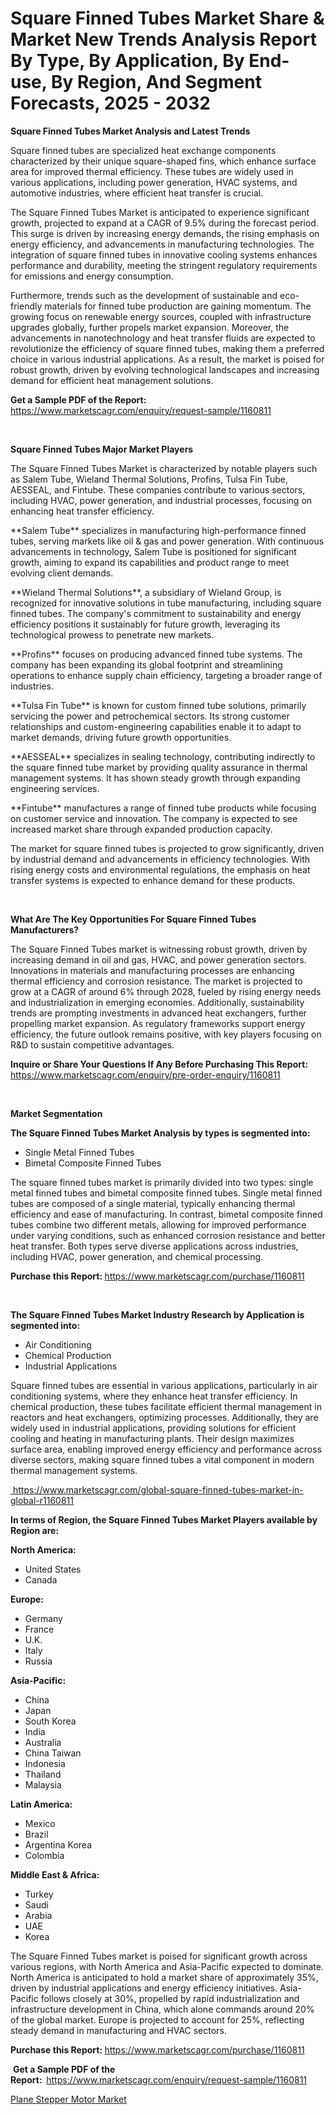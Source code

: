 <p><h1>Square Finned Tubes Market Share & Market New Trends Analysis Report By Type, By Application, By End-use, By Region, And Segment Forecasts, 2025 - 2032</h1></p><p><strong>Square Finned Tubes Market Analysis and Latest Trends</strong></p>
<p><p>Square finned tubes are specialized heat exchange components characterized by their unique square-shaped fins, which enhance surface area for improved thermal efficiency. These tubes are widely used in various applications, including power generation, HVAC systems, and automotive industries, where efficient heat transfer is crucial.</p><p>The Square Finned Tubes Market is anticipated to experience significant growth, projected to expand at a CAGR of 9.5% during the forecast period. This surge is driven by increasing energy demands, the rising emphasis on energy efficiency, and advancements in manufacturing technologies. The integration of square finned tubes in innovative cooling systems enhances performance and durability, meeting the stringent regulatory requirements for emissions and energy consumption.</p><p>Furthermore, trends such as the development of sustainable and eco-friendly materials for finned tube production are gaining momentum. The growing focus on renewable energy sources, coupled with infrastructure upgrades globally, further propels market expansion. Moreover, the advancements in nanotechnology and heat transfer fluids are expected to revolutionize the efficiency of square finned tubes, making them a preferred choice in various industrial applications. As a result, the market is poised for robust growth, driven by evolving technological landscapes and increasing demand for efficient heat management solutions.</p></p>
<p><strong>Get a Sample PDF of the Report:&nbsp;</strong> <a href="https://www.marketscagr.com/enquiry/request-sample/1160811?utm_campaign=2924&utm_medium=2&utm_source=Github&utm_content=ia&utm_term=22032025&utm_id=square-finned-tubes">https://www.marketscagr.com/enquiry/request-sample/1160811</a></p>
<p>&nbsp;</p>
<p><strong>Square Finned Tubes Major Market Players</strong></p>
<p><p>The Square Finned Tubes Market is characterized by notable players such as Salem Tube, Wieland Thermal Solutions, Profins, Tulsa Fin Tube, AESSEAL, and Fintube. These companies contribute to various sectors, including HVAC, power generation, and industrial processes, focusing on enhancing heat transfer efficiency.</p><p>**Salem Tube** specializes in manufacturing high-performance finned tubes, serving markets like oil & gas and power generation. With continuous advancements in technology, Salem Tube is positioned for significant growth, aiming to expand its capabilities and product range to meet evolving client demands.</p><p>**Wieland Thermal Solutions**, a subsidiary of Wieland Group, is recognized for innovative solutions in tube manufacturing, including square finned tubes. The company's commitment to sustainability and energy efficiency positions it sustainably for future growth, leveraging its technological prowess to penetrate new markets.</p><p>**Profins** focuses on producing advanced finned tube systems. The company has been expanding its global footprint and streamlining operations to enhance supply chain efficiency, targeting a broader range of industries.</p><p>**Tulsa Fin Tube** is known for custom finned tube solutions, primarily servicing the power and petrochemical sectors. Its strong customer relationships and custom-engineering capabilities enable it to adapt to market demands, driving future growth opportunities.</p><p>**AESSEAL** specializes in sealing technology, contributing indirectly to the square finned tube market by providing quality assurance in thermal management systems. It has shown steady growth through expanding engineering services.</p><p>**Fintube** manufactures a range of finned tube products while focusing on customer service and innovation. The company is expected to see increased market share through expanded production capacity.</p><p>The market for square finned tubes is projected to grow significantly, driven by industrial demand and advancements in efficiency technologies. With rising energy costs and environmental regulations, the emphasis on heat transfer systems is expected to enhance demand for these products.</p></p>
<p>&nbsp;</p>
<p><strong>What Are The Key Opportunities For Square Finned Tubes Manufacturers?</strong></p>
<p><p>The Square Finned Tubes market is witnessing robust growth, driven by increasing demand in oil and gas, HVAC, and power generation sectors. Innovations in materials and manufacturing processes are enhancing thermal efficiency and corrosion resistance. The market is projected to grow at a CAGR of around 6% through 2028, fueled by rising energy needs and industrialization in emerging economies. Additionally, sustainability trends are prompting investments in advanced heat exchangers, further propelling market expansion. As regulatory frameworks support energy efficiency, the future outlook remains positive, with key players focusing on R&D to sustain competitive advantages.</p></p>
<p><strong>Inquire or Share Your Questions If Any Before Purchasing This Report:</strong> <a href="https://www.marketscagr.com/enquiry/pre-order-enquiry/1160811?utm_campaign=2924&utm_medium=2&utm_source=Github&utm_content=ia&utm_term=22032025&utm_id=square-finned-tubes">https://www.marketscagr.com/enquiry/pre-order-enquiry/1160811</a></p>
<p>&nbsp;</p>
<p><strong>Market Segmentation</strong></p>
<p><strong>The Square Finned Tubes Market Analysis by types is segmented into:</strong></p>
<p><ul><li>Single Metal Finned Tubes</li><li>Bimetal Composite Finned Tubes</li></ul></p>
<p><p>The square finned tubes market is primarily divided into two types: single metal finned tubes and bimetal composite finned tubes. Single metal finned tubes are composed of a single material, typically enhancing thermal efficiency and ease of manufacturing. In contrast, bimetal composite finned tubes combine two different metals, allowing for improved performance under varying conditions, such as enhanced corrosion resistance and better heat transfer. Both types serve diverse applications across industries, including HVAC, power generation, and chemical processing.</p></p>
<p><strong>Purchase this Report:&nbsp;</strong><a href="https://www.marketscagr.com/purchase/1160811?utm_campaign=2924&utm_medium=2&utm_source=Github&utm_content=ia&utm_term=22032025&utm_id=square-finned-tubes">https://www.marketscagr.com/purchase/1160811</a></p>
<p>&nbsp;</p>
<p><strong>The Square Finned Tubes Market Industry Research by Application is segmented into:</strong></p>
<p><ul><li>Air Conditioning</li><li>Chemical Production</li><li>Industrial Applications</li></ul></p>
<p><p>Square finned tubes are essential in various applications, particularly in air conditioning systems, where they enhance heat transfer efficiency. In chemical production, these tubes facilitate efficient thermal management in reactors and heat exchangers, optimizing processes. Additionally, they are widely used in industrial applications, providing solutions for efficient cooling and heating in manufacturing plants. Their design maximizes surface area, enabling improved energy efficiency and performance across diverse sectors, making square finned tubes a vital component in modern thermal management systems.</p></p>
<p><a href="https://www.marketscagr.com/global-square-finned-tubes-market-in-global-r1160811?utm_campaign=2924&utm_medium=2&utm_source=Github&utm_content=ia&utm_term=22032025&utm_id=square-finned-tubes">&nbsp;https://www.marketscagr.com/global-square-finned-tubes-market-in-global-r1160811</a></p>
<p><strong>In terms of Region, the Square Finned Tubes Market Players available by Region are:</strong></p>
<p>
    <p> <strong> North America: </strong>
        <ul>
            <li>United States</li>
            <li>Canada</li>
        </ul>
        </p> 
    <p> <strong> Europe: </strong>
        <ul>
            <li>Germany</li>
            <li>France</li>
            <li>U.K.</li>
            <li>Italy</li>
            <li>Russia</li>
        </ul>
        </p> 
    <p> <strong> Asia-Pacific: </strong>
        <ul>
            <li>China</li>
            <li>Japan</li>
            <li>South Korea</li>
            <li>India</li>
            <li>Australia</li>
            <li>China Taiwan</li>
            <li>Indonesia</li>
            <li>Thailand</li>
            <li>Malaysia</li>
        </ul>
        </p> 
    <p> <strong> Latin America: </strong>
        <ul>
            <li>Mexico</li>
            <li>Brazil</li>
            <li>Argentina Korea</li>
            <li>Colombia</li>
        </ul>
        </p> 
    <p> <strong> Middle East & Africa: </strong>
        <ul>
            <li>Turkey</li>
            <li>Saudi</li>
            <li>Arabia</li>
            <li>UAE</li>
            <li>Korea</li>
        </ul>
    </p>
    </p>
<p><p>The Square Finned Tubes market is poised for significant growth across various regions, with North America and Asia-Pacific expected to dominate. North America is anticipated to hold a market share of approximately 35%, driven by industrial applications and energy efficiency initiatives. Asia-Pacific follows closely at 30%, propelled by rapid industrialization and infrastructure development in China, which alone commands around 20% of the global market. Europe is projected to account for 25%, reflecting steady demand in manufacturing and HVAC sectors.</p></p>
<p><strong>Purchase this Report: </strong><a href="https://www.marketscagr.com/purchase/1160811?utm_campaign=2924&utm_medium=2&utm_source=Github&utm_content=ia&utm_term=22032025&utm_id=square-finned-tubes">https://www.marketscagr.com/purchase/1160811</a></p>
<p>&nbsp;<strong>Get a Sample PDF of the Report:&nbsp;&nbsp;</strong><a href="https://www.marketscagr.com/enquiry/request-sample/1160811?utm_campaign=2924&utm_medium=2&utm_source=Github&utm_content=ia&utm_term=22032025&utm_id=square-finned-tubes">https://www.marketscagr.com/enquiry/request-sample/1160811</a></p>
<p><strong></strong></p>
<p><p><a href="https://github.com/xalatieusope/Market-Research-Report-List-1/blob/main/plane-stepper-motor-market.md?utm_campaign=2924&utm_medium=2&utm_source=Github&utm_content=ia&utm_term=22032025&utm_id=square-finned-tubes">Plane Stepper Motor Market</a></p></p>